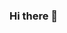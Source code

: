 ### Hi there 👋

<!--
**gpazevedo/gpazevedo** is a ✨ _special_ ✨ repository because its `README.md` (this file) appears on your GitHub profile.

Here are some ideas to get you started:

- 🔭 I’m currently working on Developing Serverless Clean Architecture Systems
- 🌱 I’m currently learning AWS CDK
- 👯 I’m looking to collaborate on Building Scalable MVPs
- 🤔 I’m looking for help with ...
- 💬 Ask me about Software Architecture, Event Driven Architectures
- 📫 How to reach me: https://www.linkedin.com/in/gpazevedo/
- 😄 Pronouns: ...
- ⚡ Fun fact: I feel like I'm Back to School !
-->
